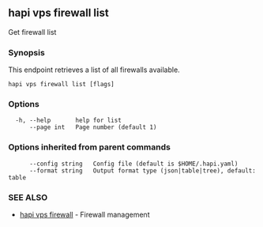 ## hapi vps firewall list

Get firewall list

### Synopsis

This endpoint retrieves a list of all firewalls available.

```
hapi vps firewall list [flags]
```

### Options

```
  -h, --help       help for list
      --page int   Page number (default 1)
```

### Options inherited from parent commands

```
      --config string   Config file (default is $HOME/.hapi.yaml)
      --format string   Output format type (json|table|tree), default: table
```

### SEE ALSO

* [hapi vps firewall](hapi_vps_firewall.md)	 - Firewall management


